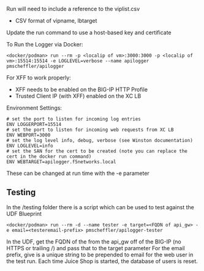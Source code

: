 Run will need to include a reference to the viplist.csv
 - CSV format of vipname, lbtarget

Update the run command to use a host-based key and certificate

To Run the Logger via Docker:

```
<docker/podman> run --rm -p <localip of vm>:3000:3000 -p <localip of vm>:15514:15514 -e LOGLEVEL=verbose --name apilogger pmscheffler/apilogger
```

For XFF to work properly:
 - XFF needs to be enabled on the BIG-IP HTTP Profile
 - Trusted Client IP (with XFF) enabled on the XC LB


Environment Settings:
```
# set the port to listen for incoming log entries
ENV LOGGERPORT=15514
# set the port to listen for incoming web requests from XC LB
ENV WEBPORT=3000
# set the log level info, debug, verbose (see Winston documentation)
ENV LOGLEVEL=info
# set the SAN for the cert to be created (note you can replace the cert in the docker run command)
ENV WEBTARGET=apilogger.f5networks.local
```
These can be changed at run time with the -e parameter



## Testing
In the /testing folder there is a script which can be used to test against the UDF Blueprint

`<docker/podman> run --rm -d --name tester -e target=<FQDN of api_gw> -e email=<testeremail-prefix> pmscheffler/apilogger-tester`

In the UDF, get the FQDN of the from the api_gw off of the BIG-IP (no HTTPS or trailing /) and pass that to the target parameter
For the email prefix, give is a unique string to be prepended to email for the web user in the test run.  Each time Juice Shop is started, the database of users is reset.

